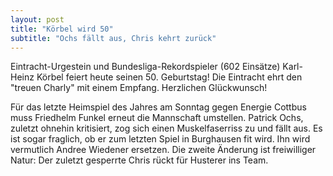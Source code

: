 ```yaml
---
layout: post
title: "Körbel wird 50"
subtitle: "Ochs fällt aus, Chris kehrt zurück"
---
```


Eintracht-Urgestein und Bundesliga-Rekordspieler (602 Einsätze) Karl-Heinz Körbel feiert heute seinen 50. Geburtstag! Die Eintracht ehrt den "treuen Charly" mit einem Empfang. Herzlichen Glückwunsch!

Für das letzte Heimspiel des Jahres am Sonntag gegen Energie Cottbus muss Friedhelm Funkel erneut die Mannschaft umstellen. Patrick Ochs, zuletzt ohnehin kritisiert, zog sich einen Muskelfaserriss zu und fällt aus. Es ist sogar fraglich, ob er zum letzten Spiel in Burghausen fit wird. Ihn wird vermutlich Andree Wiedener ersetzen. Die zweite Änderung ist freiwilliger Natur: Der zuletzt gesperrte Chris rückt für Husterer ins Team.
